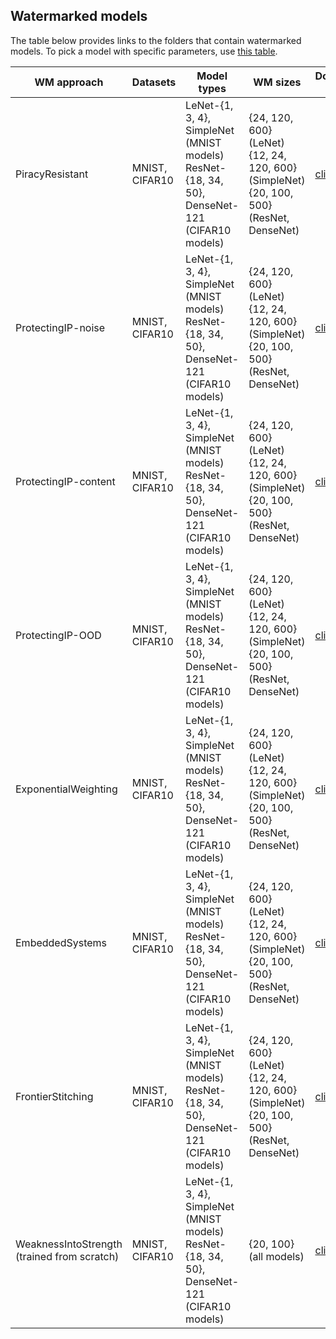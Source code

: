 ## Watermarked models

The table below provides links to the folders that contain watermarked models.
To pick a model with specific parameters, use [this table](https://tuwienacat-my.sharepoint.com/%3Ab%3A/g/personal/rudolf_mayer_tuwien_ac_at/EWwNQrQQuS1KrouZgxUFBBUBq5asI12oV2Y8cB7DVfhh6Q?e=m2fcfN).

|WM approach| Datasets|Model types|WM sizes|Download link|
|-----------|---------|-----------|--------|-------------|
|PiracyResistant|MNIST, CIFAR10|LeNet-{1, 3, 4}, SimpleNet (MNIST models) <br> ResNet-{18, 34, 50}, DenseNet-121 (CIFAR10 models)|{24, 120, 600} (LeNet) <br> {12, 24, 120, 600} (SimpleNet) <br> {20, 100, 500} (ResNet, DenseNet)|[click here](https://tuwienacat-my.sharepoint.com/%3Af%3A/g/personal/rudolf_mayer_tuwien_ac_at/Ekkyg8-il0xOu56IGpS_NG0BMNbQQevdCh3E1RVPPSX2Mw?e=Qg5fHw)|
|ProtectingIP-noise|MNIST, CIFAR10|LeNet-{1, 3, 4}, SimpleNet (MNIST models) <br> ResNet-{18, 34, 50}, DenseNet-121 (CIFAR10 models)|{24, 120, 600} (LeNet) <br> {12, 24, 120, 600} (SimpleNet) <br> {20, 100, 500} (ResNet, DenseNet)|[click here](https://tuwienacat-my.sharepoint.com/%3Af%3A/g/personal/rudolf_mayer_tuwien_ac_at/EoYXbkge_DFKuUOLYnAP5lEBnwBKPHkiLqKz0CKgXbvX-Q?e=fhHWgI)|
|ProtectingIP-content|MNIST, CIFAR10|LeNet-{1, 3, 4}, SimpleNet (MNIST models) <br> ResNet-{18, 34, 50}, DenseNet-121 (CIFAR10 models)|{24, 120, 600} (LeNet) <br> {12, 24, 120, 600} (SimpleNet) <br> {20, 100, 500} (ResNet, DenseNet)|[click here](https://tuwienacat-my.sharepoint.com/%3Af%3A/g/personal/rudolf_mayer_tuwien_ac_at/EtCLPJQ09GNEsxAO0tM1DFwBkN3SqzrWQBlYqHJCnA0iFw?e=ZB3bpU)|
|ProtectingIP-OOD|MNIST, CIFAR10|LeNet-{1, 3, 4}, SimpleNet (MNIST models) <br> ResNet-{18, 34, 50}, DenseNet-121 (CIFAR10 models)|{24, 120, 600} (LeNet) <br> {12, 24, 120, 600} (SimpleNet) <br> {20, 100, 500} (ResNet, DenseNet)|[click here](https://tuwienacat-my.sharepoint.com/%3Af%3A/g/personal/rudolf_mayer_tuwien_ac_at/Eq6vorlMuq5NrQ4uLyxYaN0BZZ9FObe1q1j61xlXfj5JQg?e=QwGngx)|
|ExponentialWeighting|MNIST, CIFAR10|LeNet-{1, 3, 4}, SimpleNet (MNIST models) <br> ResNet-{18, 34, 50}, DenseNet-121 (CIFAR10 models)|{24, 120, 600} (LeNet) <br> {12, 24, 120, 600} (SimpleNet) <br> {20, 100, 500} (ResNet, DenseNet)|[click here](https://tuwienacat-my.sharepoint.com/%3Af%3A/g/personal/rudolf_mayer_tuwien_ac_at/EtFzuPhbY3xDnteuhNVxCQEBVzw4Q8Uo0tQDK29bCg3DGQ?e=63Yvcs)|
|EmbeddedSystems|MNIST, CIFAR10|LeNet-{1, 3, 4}, SimpleNet (MNIST models) <br> ResNet-{18, 34, 50}, DenseNet-121 (CIFAR10 models)|{24, 120, 600} (LeNet) <br> {12, 24, 120, 600} (SimpleNet) <br> {20, 100, 500} (ResNet, DenseNet)|[click here](https://tuwienacat-my.sharepoint.com/%3Af%3A/g/personal/rudolf_mayer_tuwien_ac_at/EgsxijPyZ9tHj_pVutfzIzUBIhGyGFvG-XjLuvxMCAjYdg?e=UO2nlB)|
|FrontierStitching|MNIST, CIFAR10|LeNet-{1, 3, 4}, SimpleNet (MNIST models) <br> ResNet-{18, 34, 50}, DenseNet-121 (CIFAR10 models)|{24, 120, 600} (LeNet) <br> {12, 24, 120, 600} (SimpleNet) <br> {20, 100, 500} (ResNet, DenseNet)|[click here](https://tuwienacat-my.sharepoint.com/%3Af%3A/g/personal/rudolf_mayer_tuwien_ac_at/Ege8xN71X59Im8_EcCseUJ8BjryV3e0N6-Zf_EgkHLjblg?e=NbOJ6c)|
|WeaknessIntoStrength <br> (trained from scratch)|MNIST, CIFAR10|LeNet-{1, 3, 4}, SimpleNet (MNIST models) <br> ResNet-{18, 34, 50}, DenseNet-121 (CIFAR10 models)| {20, 100} (all models)|[click here](https://tuwienacat-my.sharepoint.com/%3Af%3A/g/personal/rudolf_mayer_tuwien_ac_at/EnZsOIcKQCxFgV0UAfYBgSkB860WgxMw4wEQAFwsr28K1g?e=8lARJj)|